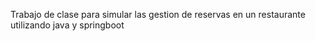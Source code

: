 Trabajo de clase para simular las gestion de reservas en un restaurante utilizando java y springboot
